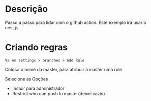 # Descrição 
Passo a passo para lidar com o github action. Este exemplo ira usar o nest.js

# Criando regras



```
Va em settings > branches > Add Rule
```

Coloca o nome da master, para atribuir a master uma rule

Selecione as Opções

* Incluir para administrador
* Restrict who can push to master(deixei vazio)

